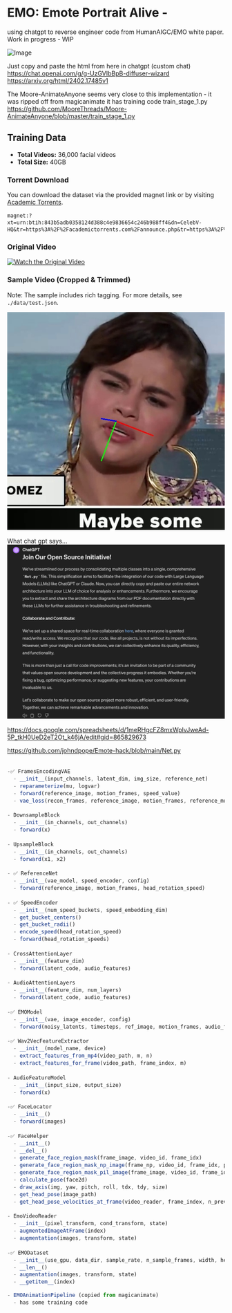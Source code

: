 

# EMO: Emote Portrait Alive - 
using chatgpt to reverse engineer code from HumanAIGC/EMO white paper. Work in progress - WIP



![Image](https://github.com/johndpope/Emote-hack/assets/289994/0d758a3a-841f-4849-b58c-439dda05c9a7)


Just copy and paste the html from here in chatgpt (custom chat)
https://chat.openai.com/g/g-UzGVIbBpB-diffuser-wizard
https://arxiv.org/html/2402.17485v1


The Moore-AnimateAnyone seems very close to this implementation - it was ripped off from magicanimate
it has training code train_stage_1.py
https://github.com/MooreThreads/Moore-AnimateAnyone/blob/master/train_stage_1.py



## Training Data

- **Total Videos:** 36,000 facial videos
- **Total Size:** 40GB

### Torrent Download

You can download the dataset via the provided magnet link or by visiting [Academic Torrents](https://academictorrents.com/details/843b5adb0358124d388c4e9836654c246b988ff4).

```plaintext
magnet:?xt=urn:btih:843b5adb0358124d388c4e9836654c246b988ff4&dn=CelebV-HQ&tr=https%3A%2F%2Facademictorrents.com%2Fannounce.php&tr=https%3A%2F%2Fipv6.academictorrents.com%2Fannounce.php
```

### Original Video

[![Watch the Original Video](https://img.youtube.com/vi/M2Ohb0FAaJU_1/maxresdefault.jpg)](https://youtu.be/M2Ohb0FAaJU_1)

### Sample Video (Cropped & Trimmed)

Note: The sample includes rich tagging. For more details, see `./data/test.json`.

[![Watch the Sample Video](./junk/frame_0094_debug.jpg)](./junk/M2Ohb0FAaJU_1.mp4)




What chat gpt says...
![Image](./junk/bla.png)


https://docs.google.com/spreadsheets/d/1meRHgcFZ8mxWplvJweAd-5P_tkH0UeD2eT2Ot_k46jA/edit#gid=865829673






https://github.com/johndpope/Emote-hack/blob/main/Net.py

```javascript

-✅ FramesEncodingVAE
  - __init__(input_channels, latent_dim, img_size, reference_net)
  - reparameterize(mu, logvar)
  - forward(reference_image, motion_frames, speed_value)
  - vae_loss(recon_frames, reference_image, motion_frames, reference_mu, reference_logvar, motion_mu, motion_logvar)

- DownsampleBlock
  - __init__(in_channels, out_channels)
  - forward(x)

- UpsampleBlock
  - __init__(in_channels, out_channels)
  - forward(x1, x2)

- ✅ ReferenceNet
  - __init__(vae_model, speed_encoder, config)
  - forward(reference_image, motion_frames, head_rotation_speed)

- ✅ SpeedEncoder
  - __init__(num_speed_buckets, speed_embedding_dim)
  - get_bucket_centers()
  - get_bucket_radii()
  - encode_speed(head_rotation_speed)
  - forward(head_rotation_speeds)

- CrossAttentionLayer
  - __init__(feature_dim)
  - forward(latent_code, audio_features)

- AudioAttentionLayers
  - __init__(feature_dim, num_layers)
  - forward(latent_code, audio_features)

-✅ EMOModel
  - __init__(vae, image_encoder, config)
  - forward(noisy_latents, timesteps, ref_image, motion_frames, audio_features, head_rotation_speeds)

-✅ Wav2VecFeatureExtractor
  - __init__(model_name, device)
  - extract_features_from_mp4(video_path, m, n)
  - extract_features_for_frame(video_path, frame_index, m)

- AudioFeatureModel
  - __init__(input_size, output_size)
  - forward(x)

-✅ FaceLocator
  - __init__()
  - forward(images)

-✅ FaceHelper
  - __init__()
  - __del__()
  - generate_face_region_mask(frame_image, video_id, frame_idx)
  - generate_face_region_mask_np_image(frame_np, video_id, frame_idx, padding)
  - generate_face_region_mask_pil_image(frame_image, video_id, frame_idx)
  - calculate_pose(face2d)
  - draw_axis(img, yaw, pitch, roll, tdx, tdy, size)
  - get_head_pose(image_path)
  - get_head_pose_velocities_at_frame(video_reader, frame_index, n_previous_frames)

- EmoVideoReader
  - __init__(pixel_transform, cond_transform, state)
  - augmentedImageAtFrame(index)
  - augmentation(images, transform, state)

-✅ EMODataset
  - __init__(use_gpu, data_dir, sample_rate, n_sample_frames, width, height, img_scale, img_ratio, video_dir, drop_ratio, json_file, stage, transform)
  - __len__()
  - augmentation(images, transform, state)
  - __getitem__(index)

  ```


```javascript
- EMOAnimationPipeline (copied from magicanimate)
  - has some training code
```

 

